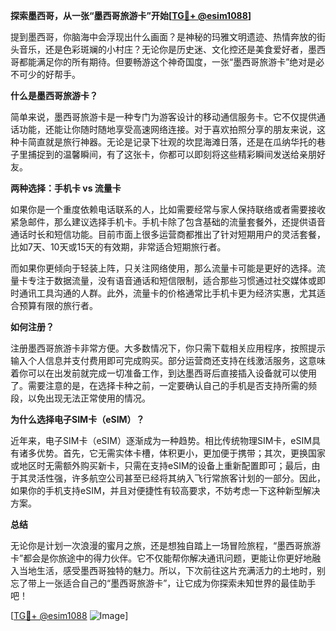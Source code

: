 **探索墨西哥，从一张“墨西哥旅游卡”开始[[TG💪+ @esim1088](https://t.me/s/esim1088)]**

提到墨西哥，你脑海中会浮现出什么画面？是神秘的玛雅文明遗迹、热情奔放的街头音乐，还是色彩斑斓的小村庄？无论你是历史迷、文化控还是美食爱好者，墨西哥都能满足你的所有期待。但要畅游这个神奇国度，一张“墨西哥旅游卡”绝对是必不可少的好帮手。

**什么是墨西哥旅游卡？**

简单来说，墨西哥旅游卡是一种专门为游客设计的移动通信服务卡。它不仅提供通话功能，还能让你随时随地享受高速网络连接。对于喜欢拍照分享的朋友来说，这种卡简直就是旅行神器。无论是记录下壮观的坎昆海滩日落，还是在瓜纳华托的巷子里捕捉到的温馨瞬间，有了这张卡，你都可以即刻将这些精彩瞬间发送给亲朋好友。

**两种选择：手机卡 vs 流量卡**

如果你是一个重度依赖电话联系的人，比如需要经常与家人保持联络或者需要接收紧急邮件，那么建议选择手机卡。手机卡除了包含基础的流量套餐外，还提供语音通话时长和短信功能。目前市面上很多运营商都推出了针对短期用户的灵活套餐，比如7天、10天或15天的有效期，非常适合短期旅行者。

而如果你更倾向于轻装上阵，只关注网络使用，那么流量卡可能是更好的选择。流量卡专注于数据流量，没有语音通话和短信限制，适合那些习惯通过社交媒体或即时通讯工具沟通的人群。此外，流量卡的价格通常比手机卡更为经济实惠，尤其适合预算有限的旅行者。

**如何注册？**

注册墨西哥旅游卡非常方便。大多数情况下，你只需下载相关应用程序，按照提示输入个人信息并支付费用即可完成购买。部分运营商还支持在线激活服务，这意味着你可以在出发前就完成一切准备工作，到达墨西哥后直接插入设备就可以使用了。需要注意的是，在选择卡种之前，一定要确认自己的手机是否支持所需的频段，以免出现无法正常使用的情况。

**为什么选择电子SIM卡（eSIM）？**

近年来，电子SIM卡（eSIM）逐渐成为一种趋势。相比传统物理SIM卡，eSIM具有诸多优势。首先，它无需实体卡槽，体积更小，更加便于携带；其次，更换国家或地区时无需额外购买新卡，只需在支持eSIM的设备上重新配置即可；最后，由于其灵活性强，许多航空公司甚至已经将其纳入飞行常旅客计划的一部分。因此，如果你的手机支持eSIM，并且对便捷性有较高要求，不妨考虑一下这种新型解决方案。

**总结**

无论你是计划一次浪漫的蜜月之旅，还是想独自踏上一场冒险旅程，“墨西哥旅游卡”都会是你旅途中的得力伙伴。它不仅能帮你解决通讯问题，更能让你更好地融入当地生活，感受墨西哥独特的魅力。所以，下次前往这片充满活力的土地时，别忘了带上一张适合自己的“墨西哥旅游卡”，让它成为你探索未知世界的最佳助手吧！

[[TG💪+ @esim1088](https://t.me/s/esim1088) ![Image](https://i.postimg.cc/4NQfJmqS/Snipaste-2025-05-13-00-14-12.png)]
